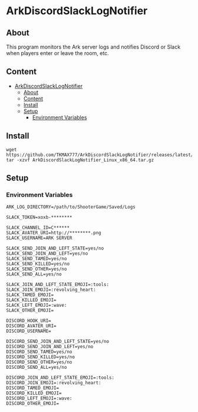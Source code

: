 # ArkDiscordSlackLogNotifier

## About

This program monitors the Ark server logs and notifies Discord or Slack when players enter or leave the room, etc.

## Content

<!-- TOC -->

- [ArkDiscordSlackLogNotifier](#arkdiscordslacklognotifier)
    - [About](#about)
    - [Content](#content)
    - [Install](#install)
    - [Setup](#setup)
        - [Environment Variables](#environment-variables)

<!-- /TOC -->

## Install

```
wget https://github.com/TKMAX777/ArkDiscordSlackLogNotifier/releases/latest/download/ArkDiscordSlackLogNotifier_Linux_x86_64.tar.gz
tar -xzvf ArkDiscordSlackLogNotifier_Linux_x86_64.tar.gz
```

## Setup

### Environment Variables

```
ARK_LOG_DIRECTORY=/path/to/ShooterGame/Saved/Logs

SLACK_TOKEN=xoxb-********

SLACK_CHANNEL_ID=C******
SLACK_AVATER_URI=http://********.png
SLACK_USERNAME=ARK SERVER

SLACK_SEND_JOIN_AND_LEFT_STATE=yes/no
SLACK_SEND_JOIN_AND_LEFT=yes/no
SLACK_SEND_TAMED=yes/no
SLACK_SEND_KILLED=yes/no
SLACK_SEND_OTHER=yes/no
SLACK_SEND_ALL=yes/no

SLACK_JOIN_AND_LEFT_STATE_EMOJI=:tools: 
SLACK_JOIN_EMOJI=:revolving_heart:
SLACK_TAMED_EMOJI=
SLACK_KILLED_EMOJI=
SLACK_LEFT_EMOJI=:wave: 
SLACK_OTHER_EMOJI=

DISCORD_HOOK_URI=
DISCORD_AVATER_URI=
DISCORD_USERNAME=

DISCORD_SEND_JOIN_AND_LEFT_STATE=yes/no
DISCORD_SEND_JOIN_AND_LEFT=yes/no
DISCORD_SEND_TAMED=yes/no
DISCORD_SEND_KILLED=yes/no
DISCORD_SEND_OTHER=yes/no
DISCORD_SEND_ALL=yes/no

DISCORD_JOIN_AND_LEFT_STATE_EMOJI=:tools: 
DISCORD_JOIN_EMOJI=:revolving_heart:
DISCORD_TAMED_EMOJI=
DISCORD_KILLED_EMOJI=
DISCORD_LEFT_EMOJI=:wave: 
DISCORD_OTHER_EMOJI=
```
